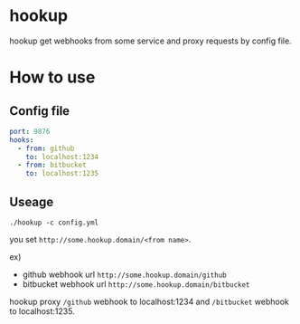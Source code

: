 # hookup

hookup get webhooks from some service and proxy requests by config file.

# How to use

## Config file

```yaml
port: 9876
hooks:
  - from: github
    to: localhost:1234
  - from: bitbucket
    to: localhost:1235
```

## Useage

```
./hookup -c config.yml
```

you set `http://some.hookup.domain/<from name>`.

ex)

- github webhook url `http://some.hookup.domain/github`
- bitbucket webhook url `http://some.hookup.domain/bitbucket`

hookup proxy `/github` webhook to localhost:1234 and `/bitbucket` webhook to localhost:1235.
